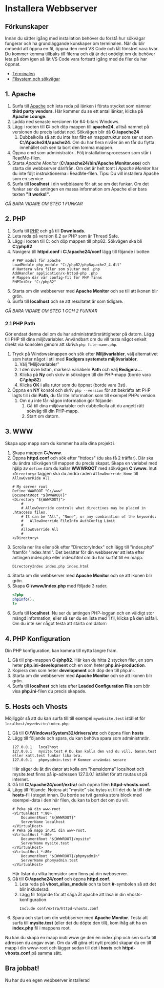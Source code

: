 # Installera Webbserver
## Förkunskaper
Innan du sätter igång med installation behöver du förstå hur sökvägar fungerar och ha grundläggande kunskaper om terminalen. När du blir ombedd att öppna en fil, öppna den med VS Code och låt fönstret vara kvar. Du kommer komma tillbaks till filerna och då är det onödigt om du behöver leta på dom igen så låt VS Code vara fortsatt igång med de filer du har öppnat.
+ [Terminalen](../information/Terminalen.md)
+ [Filsystem och sökvägar](./Filsystem%20och%20Sökvägar.md)

## 1. Apache
1. Surfa till [Apache](https://httpd.apache.org/download.cgi#apache24) och leta reda på länken i första stycket som nämner **third party vendors**. Här kommer du se ett antal länkar, klicka på **Apache Lounge**.
1. Ladda ned senaste versionen för 64-bitars Windows.
1. Lägg i rooten till **C:** och döp mappen till **apache24**, alltså namnet på versionen du precis laddat ned. Sökvägen blir då **C:/apache24**
    1. Dubbelkolla så att du inte har fått en mappstruktur som ser ut som **C:/Apache24/apache24**. Om du har flera nivåer än en får du flytta innehållet och sen ta bort den tomma mappen.
1. Öppna cmd som administratör . Följ installationsprocessen som står i ReadMe-filen.
1. Starta _Apache Monitor_ (**C:/apache24/bin/Apache Monitor.exe**) och starta din webbserver därifrån. Om det är helt tomt i _Apache Monitor_ har du inte följt instruktionerna i ReadMe-filen. Tips: Du vill installera Apache som en service
1. Surfa till **localhost** i din webbläsare för att se om det funkar. Om det funkar ser du antingen en massa information om Apache eller bara texten **"It works!"**.

*GÅ BARA VIDARE OM STEG 1 FUNKAR*

## 2. PHP
1. Surfa till [PHP](https://windows.php.net) och gå till **Downloads**.
1. Leta reda på version 8.2 av PHP som är Thread Safe.
1. Lägg i rooten till C: och döp mappen till php82. Sökvägen ska bli **C:/php82**
1. Navigera till **httpd.conf** i **C:/apache24/conf** lägg till föjande i botten
    ```apacheconf
    # PHP modul för apache
    LoadModule php_module "C:/php82/php8apache2_4.dll"
    # Hantera våra filer som slutar med .php
    AddHandler application/x-httpd-php .php
    # Mappen där vår config-fil för PHP finns
    PHPIniDir "C:/php82"
    ```
1. Starta om din webbserver med **Apache Monitor** och se till att ikonen blir grön.
1. Surfa till **localhost** och se att resultatet är som tidigare.

*GÅ BARA VIDARE OM STEG 1 OCH 2 FUNKAR*
### 2.1 PHP Path
Gör endast denna del om du har administratörsrättigheter på datorn.
Lägg till PHP till dina miljövariabler. Användbart om du vill testa något enkelt direkt via konsolen genom att skriva ```php file-name.php```.
1. Tryck på Windowsknappen och sök efter **Miljövariabler**, välj alternativet som heter något i stil med **Redigera systemets miljövariabler**. 
    1. Välj "Miljövariabler"
    1. I den övre listan, markera variabeln **Path** och välj **Redigera...**
    1. Klicka på **Ny** och skriv in sökvägen till din PHP-mapp (borde vara **C:\php82**)
    1. Klicka **OK** i alla rutor som du öppnat (borde vara 3st).
1. Öppna en **NY** konsol och skriv ```php --version``` för att bekräfta att PHP lagts till i din **Path**, du får lite information som till exempel PHPs version.
    1. Om du inte får någon information gör följande:
        1. Gå till dina miljövariabler och dubbelkolla att du angett rätt sökväg till din PHP-mapp.
        1. Start om datorn.

## 3. WWW
Skapa upp mapp som du kommer ha alla dina projekt i.
1. Skapa mappen **C:/www**.
1. Öppna **httpd.conf** och sök efter "htdocs" (du ska få 2 träffar). Där ska du ändra sökvägen till mappen du precis skapat. Skapa en variabel med hjälp av ```define``` som du kallar **WWWROOT** med sökvägen **C:/www**. Inuti ```<Directory>``` taggen ska du ändra raden ```AllowOverride None``` till ```AllowOverRide All```
    ```apacheconf
    # My server root 
    Define WWWROOT "C:/www"
    DocumentRoot "${WWWROOT}"
    <Directory "${WWWROOT}">
        #
        # AllowOverride controls what directives may be placed in .htaccess files.
        # It can be "All", "None", or any combination of the keywords:
        #   AllowOverride FileInfo AuthConfig Limit
        #
        AllowOverride All
        #
    </Directory>
    ```
1. Scrolla ner lite eller sök efter "DirectoryIndex" och lägg till "index.php" framför "index.html". Det berättar för din webbserver att leta efter antingen index.php eller index.html om du har surfat till en mapp.
    ```apacheconf
    DirectoryIndex index.php index.html
    ```
1. Starta om din webbserver med **Apache Monitor** och se att ikonen blir grön.
1. Skapa **C:/www/index.php** med följade 3 rader.
    ```php
    <?php
    phpinfo();
    ?>
    ```
1. Surfa till **localhost**. Nu ser du antingen PHP-loggan och en väldigt stor mängd information, eller så ser du en lista med 1 fil, klicka på den isåfall.
Om du inte ser något testa att starta om datorn

## 4. PHP Konfiguration
Din PHP konfiguration, kan komma till nytta längre fram.
1. Gå till php-mappen **C:/php82**. Här kan du hitta 2 stycken filer, en som heter **php.ini-development** och en som heter **php.ini-production**.
1. Kopiera den som heter **development** och döp den till php.ini.
1. Starta om din webbserver med **Apache Monitor** och se att ikonen blir grön.
1. Surfa till **localhost** och leta efter **Loaded Configuration File** som bör visa **php.ini**-filen du precis skapade.

## 5. Hosts och Vhosts
Möjliggör så att du kan surfa till till exempel ```mywebsite.test``` istället för ```localhost/mywebsite/index.php```.
1. Gå till **C:/Windows/System32/drivers/etc** och öppna filen **hosts**
1. Lägg till följande och spara, du kan behöva spara som administratör.
    ```hostsconf
    127.0.0.1   localhost
    127.0.0.1   mysite.test # Du kan kalla den vad du vill, banan.test eller katt.test funkar lika bra.
    127.0.0.1   phpmyadmin.test # Kommer användas senare
    ```
    Här säger du åt din dator att kolla om "hemsidorna" localhost och mysite.test finns på ip-adressen 127.0.0.1 istället för att routas ut på internet.
1. Gå till **C:/apache24/conf/extra/** och öppna filen **httpd-vhosts.conf**.
1. Lägg till följande. Notera att "mysite" ska bytas ut till det du la till i din **hosts**-fil i steget innan. Du borde se två ganska stora block med exempel-data i den här filen, du kan ta bort det om du vill.
    ```apacheconf
    # Peka på din www-root
    <VirtualHost *:80>
        DocumentRoot "${WWWROOT}"
        ServerName localhost
    </VirtualHost>
    # Peka på mapp inuti din www-root.
    <VirtualHost *:80>
        DocumentRoot "${WWWROOT}/mysite"
        ServerName mysite.test
    </VirtualHost>
    <VirtualHost *:80>
        DocumentRoot "${WWWROOT}/phpmyadmin"
        ServerName phpmyadmin.test
    </VirtualHost>
    ```
    Här listar du vilka hemsidor som finns på din webbserver. 
1. Gå till **C:/apache24/conf** och öppna **httpd.conf**.
    1. Leta reda på **vhost_alias_module** och ta bort **#**-symbolen så att det blir inkluderad.
    1. Lägg till följande för att säga åt apache att läsa in din vhosts-konfiguration
        ```apacheconf
        Include conf/extra/httpd-vhosts.conf
        ```
1. Spara och start om din webbserver med **Apache Monitor**. Testa att surfa till **mysite.test** (eller det du döpte den till), kom ihåg att ha en **index.php** fil i mappens root.

Nu kan du skapa en mapp inuti www ge den en index.php och sen surfa till adressen du angav ovan. Om du vill göra ett nytt projekt skapar du en till mapp i din www-root och lägger sedan till det i **hosts** och **httpd-vhosts.conf** på samma sätt.

## Bra jobbat!
Nu har du en egen webbserver installerad